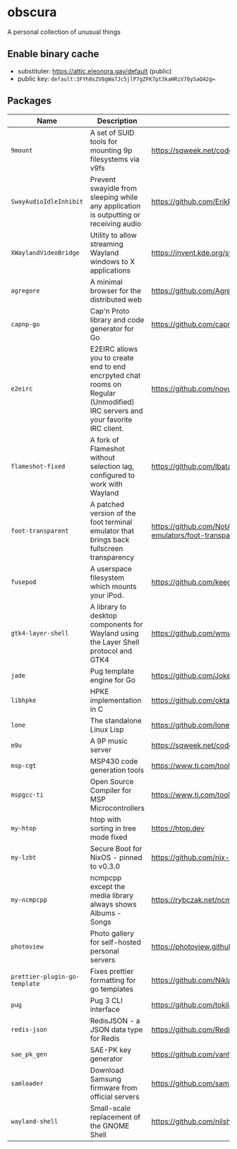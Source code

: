 # obscura
A personal collection of unusual things

## Enable binary cache
  * substituter: https://attic.eleonora.gay/default (public)
  * public key:  `default:3FYh8sZV8gWa7Jc5jlP7gZFK7pt3kaHRiV70ySaQ42g=`

## Packages

| Name | Description | Homepage |
|------|-------------|----------|
|`9mount`|A set of SUID tools for mounting 9p filesystems via v9fs|https://sqweek.net/code/9mount|
|`SwayAudioIdleInhibit`|Prevent swayidle from sleeping while any application is outputting or receiving audio|https://github.com/ErikReider/SwayAudioIdleInhibit|
|`XWaylandVideoBridge`|Utility to allow streaming Wayland windows to X applications|https://invent.kde.org/system/xwaylandvideobridge|
|`agregore`|A minimal browser for the distributed web|https://github.com/AgregoreWeb/agregore-browser|
|`capnp-go`|Cap'n Proto library and code generator for Go|https://github.com/capnproto/go-capnp|
|`e2eirc`|E2EIRC allows you to create end to end encrpyted chat rooms on Regular (Unmodified) IRC servers and your favorite IRC client.|https://github.com/novus0rdo/e2eirc|
|`flameshot-fixed`|A fork of Flameshot without selection lag, configured to work with Wayland|https://github.com/lbatalha/flameshot|
|`foot-transparent`|A patched version of the foot terminal emulator that brings back fullscreen transparency|https://github.com/NotAShelf/nyxpkgs/blob/main/pkgs/applications/terminal-emulators/foot-transparent/default.nix|
|`fusepod`|A userspace filesystem which mounts your iPod.|https://github.com/keegancsmith/FUSEPod|
|`gtk4-layer-shell`|A library to desktop components for Wayland using the Layer Shell protocol and GTK4|https://github.com/wmww/gtk4-layer-shell|
|`jade`|Pug template engine for Go|https://github.com/Joker/jade|
|`libhpke`|HPKE implementation in C|https://github.com/oktaysm/hpke|
|`lone`|The standalone Linux Lisp|https://github.com/lone-lang/lone|
|`m9u`|A 9P music server|https://sqweek.net/code/m9u/|
|`msp-cgt`|MSP430 code generation tools|https://www.ti.com/tool/MSP-CGT|
|`mspgcc-ti`|Open Source Compiler for MSP Microcontrollers|https://www.ti.com/tool/MSP430-GCC-OPENSOURCE|
|`my-htop`|htop with sorting in tree mode fixed|https://htop.dev|
|`my-lzbt`|Secure Boot for NixOS - pinned to v0.3.0|https://github.com/nix-community/lanzaboote|
|`my-ncmpcpp`|ncmpcpp except the media library always shows Albums - Songs|https://rybczak.net/ncmpcpp/|
|`photoview`|Photo gallery for self-hosted personal servers|https://photoview.github.io|
|`prettier-plugin-go-template`|Fixes prettier formatting for go templates|https://github.com/NiklasPor/prettier-plugin-go-template|
|`pug`|Pug 3 CLI interface|https://github.com/tokilabs/pug3-cli|
|`redis-json`|RedisJSON - a JSON data type for Redis|https://github.com/RedisJSON/RedisJSON|
|`sae_pk_gen`|SAE-PK key generator|https://github.com/vanhoefm/hostap-wpa3|
|`samloader`|Download Samsung firmware from official servers|https://github.com/samloader/samloader|
|`wayland-shell`|Small-scale replacement of the GNOME Shell|https://github.com/nilsherzig/wayland-shell|
